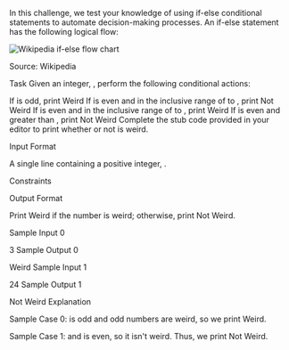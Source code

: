 In this challenge, we test your knowledge of using if-else conditional statements to automate decision-making processes. An if-else statement has the following logical flow:

<img src="https://s3.amazonaws.com/hr-challenge-images/13689/1446563087-4ec019a919-332px-If-Then-Else-diagram.svg.png" alt="Wikipedia if-else flow chart">

Source: Wikipedia

Task
Given an integer, , perform the following conditional actions:

If  is odd, print Weird
If  is even and in the inclusive range of  to , print Not Weird
If  is even and in the inclusive range of  to , print Weird
If  is even and greater than , print Not Weird
Complete the stub code provided in your editor to print whether or not  is weird.

Input Format

A single line containing a positive integer, .

Constraints

Output Format

Print Weird if the number is weird; otherwise, print Not Weird.

Sample Input 0

3
Sample Output 0

Weird
Sample Input 1

24
Sample Output 1

Not Weird
Explanation

Sample Case 0: 
 is odd and odd numbers are weird, so we print Weird.

Sample Case 1: 
 and  is even, so it isn't weird. Thus, we print Not Weird.
